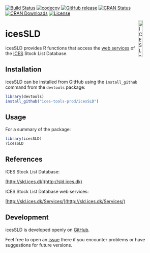 [![Build Status](https://travis-ci.org/ices-tools-prod/icesSLD.svg?branch=master)](https://travis-ci.org/ices-tools-prod/icesSLD)
[![codecov](https://codecov.io/gh/ices-tools-prod/icesSLD/branch/master/graph/badge.svg)](https://codecov.io/gh/ices-tools-prod/icesSLD)
[![GitHub release](https://img.shields.io/github/release/ices-tools-prod/icesSLD.svg?maxAge=2592000)]()
[![CRAN Status](http://www.r-pkg.org/badges/version/icesSLD)](https://cran.r-project.org/package=icesSLD)
[![CRAN Downloads](http://cranlogs.r-pkg.org/badges/grand-total/icesSLD)](https://cran.r-project.org/package=icesSLD)
[![License](https://img.shields.io/badge/license-GPL%20(%3E%3D%202)-blue.svg)](https://www.gnu.org/licenses/gpl-3.0.en.html)

[<img align="right" alt="ICES Logo" width="17%" height="17%" src="http://www.ices.dk/_layouts/15/1033/images/icesimg/iceslogo.png">](http://www.ices.dk/Pages/default.aspx)

icesSLD
======

icesSLD provides R functions that access the
[web services](http://sld.ices.dk/Services/) of the
[ICES](http://www.ices.dk/Pages/default.aspx) Stock List Database.

<!-- icesSLD is implemented as an [R](https://www.r-project.org) package and
available on [CRAN](https://cran.r-project.org/package=icesSLD). -->

Installation
------------

icesSLD can be installed from GitHub using the `install_github` command from the
`devtools` package:

```R
library(devtools)
install_github("ices-tools-prod/icesSLD")
```

Usage
-----

For a summary of the package:

```R
library(icesSLD)
?icesSLD
```

References
----------

ICES Stock List Database:

[http://sld.ices.dk](http://sld.ices.dk)

ICES Stock List Database web services:

[http://sld.ices.dk/Services/](http://sld.ices.dk/Services/)

Development
-----------

icesSLD is developed openly on
[GitHub](https://github.com/ices-tools-prod/icesSLD).

Feel free to open an [issue](https://github.com/ices-tools-prod/icesSLD/issues)
there if you encounter problems or have suggestions for future versions.

<!--
The current development version can be installed using:

```R
library(devtools)
install_github("ices-tools-prod/icesSLD")
```
-->
